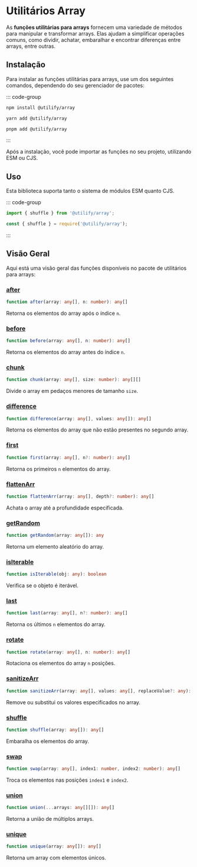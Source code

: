 # Utilitários Array <Badge type="tip" text="1.0.4" />

As **funções utilitárias para arrays** fornecem uma variedade de métodos para manipular e transformar arrays. Elas ajudam a simplificar operações comuns, como dividir, achatar, embaralhar e encontrar diferenças entre arrays, entre outras.

## Instalação

Para instalar as funções utilitárias para arrays, use um dos seguintes comandos, dependendo do seu gerenciador de pacotes:

::: code-group

```bash [npm]
npm install @utilify/array
```

```bash [yarn]
yarn add @utilify/array
```

```bash [pnpm]
pnpm add @utilify/array
```

:::

Após a instalação, você pode importar as funções no seu projeto, utilizando ESM ou CJS.

## Uso

Esta biblioteca suporta tanto o sistema de módulos ESM quanto CJS.

::: code-group

```typescript [esm]
import { shuffle } from '@utilify/array'; 
```

```javascript [cjs]
const { shuffle } = require('@utilify/array');  
```

:::

## Visão Geral

Aqui está uma visão geral das funções disponíveis no pacote de utilitários para arrays:

### [after](./after.md)  
```typescript  
function after(array: any[], n: number): any[]  
```  
Retorna os elementos do array após o índice `n`.  

### [before](./before.md)  
```typescript  
function before(array: any[], n: number): any[]  
```  
Retorna os elementos do array antes do índice `n`.  

### [chunk](./chunk.md)  
```typescript  
function chunk(array: any[], size: number): any[][]  
```  
Divide o array em pedaços menores de tamanho `size`.  

### [difference](./difference.md)  
```typescript  
function difference(array: any[], values: any[]): any[]  
```  
Retorna os elementos do array que não estão presentes no segundo array.  

### [first](./first.md)  
```typescript  
function first(array: any[], n?: number): any[]  
```  
Retorna os primeiros `n` elementos do array.  

### [flattenArr](./flattenArr.md)  
```typescript  
function flattenArr(array: any[], depth?: number): any[]  
```  
Achata o array até a profundidade especificada.  

### [getRandom](./getRandom.md)  
```typescript  
function getRandom(array: any[]): any  
```  
Retorna um elemento aleatório do array.  

### [isIterable](./isIterable.md)  
```typescript  
function isIterable(obj: any): boolean  
```  
Verifica se o objeto é iterável.  

### [last](./last.md)  
```typescript  
function last(array: any[], n?: number): any[]  
```  
Retorna os últimos `n` elementos do array.  

### [rotate](./rotate.md)  
```typescript  
function rotate(array: any[], n: number): any[]  
```  
Rotaciona os elementos do array `n` posições.  

### [sanitizeArr](./sanitizeArr.md)  
```typescript  
function sanitizeArr(array: any[], values: any[], replaceValue?: any): any[]  
```  
Remove ou substitui os valores especificados no array.  

### [shuffle](./shuffle.md)  
```typescript  
function shuffle(array: any[]): any[]  
```  
Embaralha os elementos do array.  

### [swap](./swap.md)  
```typescript  
function swap(array: any[], index1: number, index2: number): any[]  
```  
Troca os elementos nas posições `index1` e `index2`.  

### [union](./union.md)  
```typescript  
function union(...arrays: any[][]): any[]  
```  
Retorna a união de múltiplos arrays.  

### [unique](./unique.md)  
```typescript  
function unique(array: any[]): any[]  
```  
Retorna um array com elementos únicos.